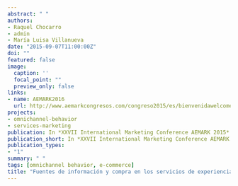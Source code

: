 ```yaml
---
abstract: " "
authors:
- Raquel Chocarro
- admin
- María Luisa Villanueva
date: "2015-09-07T11:00:00Z"
doi: ""
featured: false
image:
  caption: ''
  focal_point: ""
  preview_only: false
links:
- name: AEMARK2016
  url: http://www.aemarkcongresos.com/congreso2015/es/bienvenidawelcome
projects:
- omnichannel-behavior
- services-marketing
publication: In *XXVII International Marketing Conference AEMARK 2015*
publication_short: In *XXVII International Marketing Conference AEMARK 2015*
publication_types:
- "1"
summary: " "
tags: [omnichannel behavior, e-commerce]
title: "Fuentes de información y compra en los servicios de experiencia y creencia"
---
```




